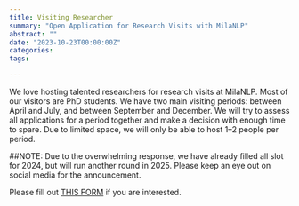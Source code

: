 ```yaml
---
title: Visiting Researcher
summary: "Open Application for Research Visits with MilaNLP"
abstract: ""
date: "2023-10-23T00:00:00Z"
categories:
tags:

---
```


We love hosting talented researchers for research visits at MilaNLP.
Most of our visitors are PhD students.
We have two main visiting periods: between April and July, and between September and December.
We will try to assess all applications for a period together and make a decision with enough time to spare.
Due to limited space, we will only be able to host 1–2 people per period.

##NOTE: Due to the overwhelming response, we have already filled all slot for 2024, but will run another round in 2025. Please keep an eye out on social media for the announcement.

Please fill out [THIS FORM](https://forms.gle/UVJY5QZm48H1fFZD8) if you are interested.

